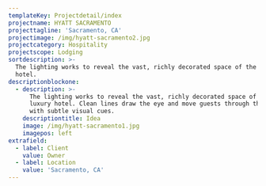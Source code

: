 ```yaml
---
templateKey: Projectdetail/index
projectname: HYATT SACRAMENTO
projecttagline: 'Sacramento, CA'
projectimage: /img/hyatt-sacramento2.jpg
projectcategory: Hospitality
projectscope: Lodging
sortdescription: >-
  The lighting works to reveal the vast, richly decorated space of the luxury
  hotel.
descriptionblockone:
  - description: >-
      The lighting works to reveal the vast, richly decorated space of the
      luxury hotel. Clean lines draw the eye and move guests through the spaces
      with subtle visual cues.
    descriptiontitle: Idea
    image: /img/hyatt-sacramento1.jpg
    imagepos: left
extrafield:
  - label: Client
    value: Owner
  - label: Location
    value: 'Sacramento, CA'
---
```


